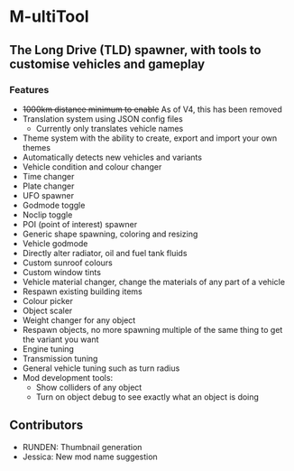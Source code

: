# M-ultiTool
## The Long Drive (TLD) spawner, with tools to customise vehicles and gameplay

### Features
- ~~1000km distance minimum to enable~~ As of V4, this has been removed
- Translation system using JSON config files
  - Currently only translates vehicle names
- Theme system with the ability to create, export and import your own themes
- Automatically detects new vehicles and variants
- Vehicle condition and colour changer
- Time changer
- Plate changer
- UFO spawner
- Godmode toggle
- Noclip toggle
- POI (point of interest) spawner
- Generic shape spawning, coloring and resizing
- Vehicle godmode
- Directly alter radiator, oil and fuel tank fluids
- Custom sunroof colours
- Custom window tints
- Vehicle material changer, change the materials of any part of a vehicle
- Respawn existing building items
- Colour picker
- Object scaler
- Weight changer for any object
- Respawn objects, no more spawning multiple of the same thing to get the variant you want
- Engine tuning
- Transmission tuning
- General vehicle tuning such as turn radius
- Mod development tools:
  - Show colliders of any object
  - Turn on object debug to see exactly what an object is doing

## Contributors
- RUNDEN: Thumbnail generation
- Jessica: New mod name suggestion
